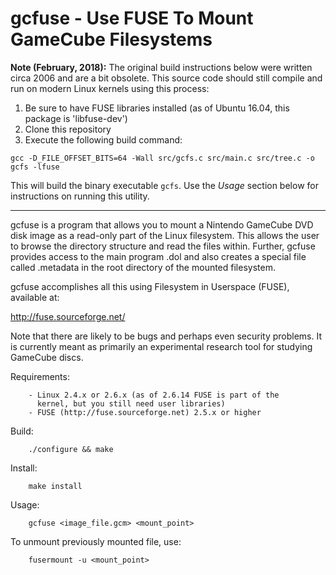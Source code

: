 # gcfuse - Use FUSE To Mount GameCube Filesystems

**Note (February, 2018):** The original build instructions below were written circa 2006 and are a bit obsolete. This source code should still compile and run on modern Linux kernels using this process:

1. Be sure to have FUSE libraries installed (as of Ubuntu 16.04, this package is 'libfuse-dev')
2. Clone this repository
3. Execute the following build command:
 
 ```gcc -D_FILE_OFFSET_BITS=64 -Wall src/gcfs.c src/main.c src/tree.c -o gcfs -lfuse```

This will build the binary executable ```gcfs```. Use the *Usage* section below for instructions on running this utility.

---

gcfuse is a program that allows you to mount a Nintendo GameCube DVD 
disk image as a read-only part of the Linux filesystem. This allows the 
user to browse the directory structure and read the files within. 
Further, gcfuse provides access to the main program .dol and also
creates a special file called .metadata in the root directory of 
the mounted filesystem.

gcfuse accomplishes all this using Filesystem in Userspace (FUSE), 
available at:

  http://fuse.sourceforge.net/

Note that there are likely to be bugs and perhaps even security 
problems. It is currently meant as primarily an experimental research 
tool for studying GameCube discs.


Requirements:
```
	- Linux 2.4.x or 2.6.x (as of 2.6.14 FUSE is part of the
	  kernel, but you still need user libraries)
	- FUSE (http://fuse.sourceforge.net) 2.5.x or higher
```

Build:
```	
	./configure && make
```

Install:
```
	make install
```

Usage:
```
	gcfuse <image_file.gcm> <mount_point>
```

To unmount previously mounted file, use:
```
	fusermount -u <mount_point>
```
